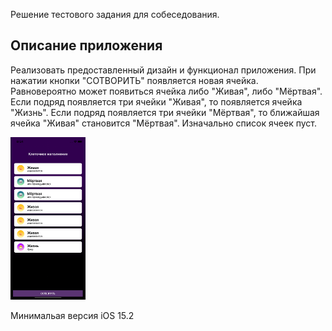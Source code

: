Решение тестового задания для собеседования.

## Описание приложения

Реализовать предоставленный дизайн и функционал приложения.
При нажатии кнопки "СОТВОРИТЬ" появляется новая ячейка.
Равновероятно может появиться ячейка либо "Живая", либо "Мёртвая".
Если подряд появляется три ячейки "Живая", то появляется ячейка "Жизнь".
Если подряд появляется три ячейки "Мёртвая", то ближайшая ячейка "Живая" становится "Мёртвая".
Изначально список ячеек пуст.

<img src="ScreenShots/Main.png" width="120">

Минимальая версия iOS 15.2

